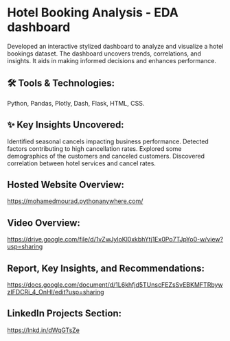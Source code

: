# Hotel Booking Analysis - EDA dashboard
Developed an interactive stylized dashboard to analyze and visualize a hotel bookings dataset. The dashboard uncovers trends, correlations, and insights. It aids in making informed decisions and enhances performance.

## 🛠 Tools & Technologies:
Python, Pandas, Plotly, Dash, Flask, HTML, CSS.
## ✨ Key Insights Uncovered:
Identified seasonal cancels impacting business performance.
Detected factors contributing to high cancellation rates.
Explored some demographics of the customers and canceled customers.
Discovered correlation between hotel services and cancel rates.

## Hosted Website Overview:
https://mohamedmourad.pythonanywhere.com/ 

## Video Overview: 
https://drive.google.com/file/d/1vZwJyloKl0xkbhYtj1Ex0Po7TJpYo0-w/view?usp=sharing

## Report, Key Insights, and Recommendations:
https://docs.google.com/document/d/1L6khfjd5TUnscFEZsSvEBKMFTRbywzIFDCRi_4_OnHI/edit?usp=sharing

## LinkedIn Projects Section:
https://lnkd.in/dWqGTsZe
